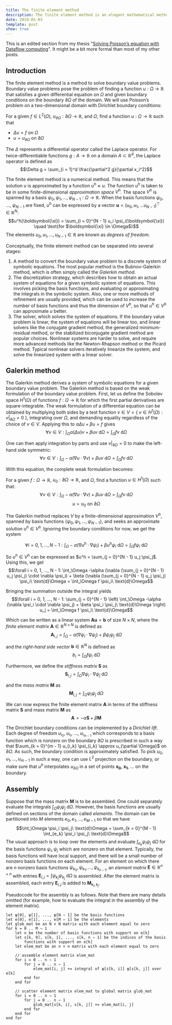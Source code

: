 ```yaml
---
title: The finite element method
description: The finite element method is an elegant mathematical method to numerically solve partial differential equations. In this article, I give a short introduction.
date: 2019-05-03
template: post
show: true
---
```


This is an edited section from my thesis "[Solving Poisson’s equation with Dataflow computing](http://resolver.tudelft.nl/uuid:c5dfd1d4-6494-47e9-90d9-486d2a7b26b3)". It might be a bit more formal than most of my other posts.

## Introduction

The finite element method is a method to solve boundary value problems. Boundary value problems pose the problem of finding a function $u : \Omega \rightarrow \mathbb{R}$ that satisfies a given differential equation on $\Omega$ and given boundary conditions on the boundary $\partial \Omega$ of the domain. We will use Poisson’s problem on a two-dimensional domain with Dirichlet boundary conditions:

 For a given $f \in L^2(\Omega)$, $u_{\partial \Omega} : \partial \Omega \rightarrow \mathbb{R}$, and $\Omega$, find a function $u : \Omega \rightarrow \mathbb{R}$ such that

 - $\Delta u = f$ on $\Omega$
 - $u = u_{\partial \Omega}$ on $\partial \Omega$

The $\Delta$ represents a differential operator called the Laplace operator. For twice-differentiable functions $g : A \rightarrow \mathbb{R}$ on a domain $A \subset \mathbb{R}^d$, the Laplace operator is defined as
$$\Delta g = \sum_{i = 1}^d \frac{\partial^2 g}{\partial x_i^2}$$

The finite element method is a numerical method. This means that the solution $u$ is approximated by a function $u^h \approx u$. The function $u^h$ is taken to be in some finite-dimensional *approximation space* $V^h$. The space $V^h$ is spanned by a basis $\psi_0, \psi_1, ..., \psi_{N - 1} : \Omega \rightarrow \mathbb{R}$. When the basis functions $\psi_0$, ..., $\psi_{N - 1}$ are fixed, $u^h$ can be expressed by a vector $\mathbf{u} = (u_0, u_1, ... u_{N - 1})^\top \in \mathbb{R}^N$:
$$u^h(\boldsymbol{\xi}) = \sum_{i = 0}^{N - 1} u_i \psi_i(\boldsymbol{\xi}) \quad \text{for $\boldsymbol{\xi} \in \Omega$}$$
The elements $u_0, u_1, ..., u_{N - 1} \in \mathbb{R}$ are known as *degrees of freedom*.

Conceptually, the finite element method can be separated into several stages:
1. A method to convert the boundary value problem to a discrete system of symbolic equations. The most popular method is the Bubnov-Galerkin method, which is often simply called the *Galerkin method*.
2. The discretization strategy, which describes how to obtain an actual system of equations for a given symbolic system of equations. This involves picking the basis functions, and evaluating or approximating the integrals in the symbolic system. Also, one or more methods of refinement are usually provided, which can be used to increase the number of basis functions and thus the dimension of $V^h$, so that $u^h \in V^h$ can approximate $u$ better.
3. The solver, which solves the system of equations. If the boundary value problem is linear, the system of equations will be linear too, and linear solvers like the conjugate gradient method, the generalized minimum-residual method, or the stabilized biconjugate gradient method are popular choices. Nonlinear systems are harder to solve, and require more advanced methods like the Newton-Rhapson method or the Picard method. Typical nonlinear solvers iteratively linearize the system, and solve the linearized system with a linear solver.


## Galerkin method

The Galerkin method derives a system of symbolic equations for a given boundary value problem. The Galerkin method is based on the weak formulation of the boundary value problem. First, let us define the Sobolev space $H^1(\Omega)$ of functions $f : \Omega \rightarrow \mathbb{R}$ for which the first partial derivatives are square-integrable. The weak formulation of a differential equation can be obtained by multiplying both sides by a test function $v \in V = \{\ v \in H^1(\Omega) : v|_{\partial \Omega} = 0\ \}$, integrating over $\Omega$, and demanding equality regardless of the choice of $v \in V$. Applying this to $\alpha \Delta u + \beta u = f$ gives
$$\forall v \in V: \int_\Omega \alpha(\Delta u)v + \beta uv\ \text{d}\Omega = \int_\Omega f v\ \text{d}\Omega$$

One can then apply integration by parts and use $v|_{\partial \Omega} = 0$ to make the left-hand side symmetric:
$$\forall v \in V: \int_\Omega -\alpha (\nabla u \cdot \nabla v) + \beta u v\ \text{d}\Omega = \int_\Omega f v\ \text{d}\Omega$$

With this equation, the complete weak formulation becomes:

For a given $f : \Omega \rightarrow \mathbb{R}$, $u_0 : \partial \Omega \rightarrow \mathbb{R}$, and $\Omega$, find a function $u \in H^1(\Omega)$ such that:
$$\forall v \in V: \int_\Omega -\alpha (\nabla u \cdot \nabla v) + \beta u v\ \text{d}\Omega = \int_\Omega f v\ \text{d}\Omega$$
$$u = u_0 \text{ on } \partial \Omega$$

The Galerkin method replaces $V$ by a finite-dimensional approximation $V^h$, spanned by basis functions $\{ \psi_0, \psi_1, ..., \psi_{N - 1} \}$, and seeks an approximate solution $u^h \in V^h$. Ignoring the boundary conditions for now, we get the system

$$\forall i = 0, 1, ..., N - 1: \int_\Omega -\alpha (\nabla u^h \cdot \nabla \psi_i) + \beta u^h \psi_i\ \text{d}\Omega = \int_\Omega f \psi_i\ \text{d}\Omega$$

So $u^h \in V^h$ can be expressed as $u^h = \sum_{j = 0}^{N - 1} u_j \psi_j$. Using this, we get
$$\forall i = 0, 1, ..., N - 1: \int_\Omega -\alpha (\nabla (\sum_{j = 0}^{N - 1} u_j \psi_j) \cdot \nabla \psi_i) + \beta (\nabla (\sum_{j = 0}^{N - 1} u_j \psi_j) \psi_i\ \text{d}\Omega = \int_\Omega f \psi_i\ \text{d}\Omega$$

Bringing the summation outside the integral yields
$$\forall i = 0, 1, ..., N - 1: \sum_{j = 0}^{N - 1} \left( \int_\Omega -\alpha (\nabla \psi_i \cdot \nabla \psi_j) + \beta \psi_i \psi_j\ \text{d}\Omega \right) u_j = \int_\Omega f \psi_i\ \text{d}\Omega$$

Which can be written as a linear system $\mathbf{A} \mathbf{u} = \mathbf{b}$ of size $N \times N$, where the *finite element matrix* $\mathbf{A} \in \mathbb{R}^{N \times N}$ is defined as
$$\mathbf{A}_{i, j} = \int_\Omega -\alpha (\nabla \psi_i \cdot \nabla \psi_j) + \beta \psi_i \psi_j\ \text{d}\Omega$$

and the *right-hand side vector* $\mathbf{b} \in \mathbb{R}^N$ is defined as
$$b_i = \int_\Omega f \psi_i\ \text{d}\Omega$$

Furthermore, we define the *stiffness matrix* $\mathbf{S}$ as
$$\mathbf{S}_{i, j} = \int_\Omega \nabla \psi_i \cdot \nabla \psi_j\ \text{d}\Omega$$

and the *mass matrix* $\mathbf{M}$ as
$$\mathbf{M}_{i, j} = \int_\Omega \psi_i \psi_j\ \text{d}\Omega$$

We can now express the finite element matrix $\mathbf{A}$ in terms of the stiffness matrix $\mathbf{S}$ and mass matrix $\mathbf{M}$ as
$$\mathbf{A} = -\alpha \mathbf{S} + \beta \mathbf{M}$$

The Dirichlet boundary conditions can be implemented by a *Dirichlet lift*. Each degree of freedom $u_{i_0}$, $u_{i_1}$, ..., $u_{i_{m - 1}}$ which corresponds to a basis function which is nonzero on the boundary $\partial \Omega$ is prescribed in such a way that $\sum_{k = 0}^{m - 1} u_{i_k} \psi_{i_k} \approx u_{\partial \Omega}$ on $\partial \Omega$. As such, the boundary condition is approximately satisfied. To pick $u_0, u_1, ..., u_{m - 1}$ in such a way, one can use $L^2$ projection on the boundary, or make sure that $u^h$ interpolates $u_{\partial \Omega}$ in a set of points $\mathbf{x_0}$, $\mathbf{x_1}$, ... on the boundary.


## Assembly

Suppose that the mass matrix $\mathbf{M}$ is to be assembled. One could separately evaluate the integrals $\int_\Omega \psi_i \psi_j\ \text{d}\Omega$. However, the basis functions are usually defined on sections of the domain called *elements*. The domain can be partitioned into $M$ elements $e_0, e_1, ..., e_{M - 1}$ so that we have
$$\int_\Omega \psi_i \psi_j\ \text{d}\Omega = \sum_{k = 0}^{M - 1} \int_{e_k} \psi_i \psi_j\ \text{d}\Omega$$
The usual approach is to loop over the elements and evaluate $\int_{e_k} \psi_i \psi_j\ \text{d}\Omega$ for the basis functions $\psi_i, \psi_j$ which are nonzero on that element. Typically, the basis functions will have local support, and there will be a small number of nonzero basis functions on each element. For an element on which there are $n$ nonzero basis functions $\psi_{k_0}, \psi_{k_1}, ..., \psi_{k_{n - 1}}$, an *element matrix* $\mathbf{E} \in \mathbb{R}^{n \times n}$ with entries $\mathbf{E}_{i, j} = \int \psi_{k_i} \psi_{k_j}\ \text{d}\Omega$ is assembled. After the element matrix is assembled, each entry $\mathbf{E}_{i, j}$ is added to $\mathbf{M}_{k_i, k_j}$.

Pseudocode for the assembly is as follows. Note that there are many details omitted (for example, how to evaluate the integral in the assembly of the element matrix).

```
let ψ[0], ψ[1], ..., ψ[N − 1] be the basis functions
let e[0], e[1], ..., e[M − 1] be the elements
let glob_mat be an N × N matrix with each element equal to zero
for k = 0 .. M − 1
	let n be the number of basis functions with support on e[k]
	let s[k, 0], s[k, 1], ..., s[k, n − 1] be the indices of the basis
		functions with support on e[k]
	let elem_mat be an n × n matrix with each element equal to zero
	
	// assemble element matrix elem_mat
	for i = 0 .. n − 1
		for j = 0 .. n − 1
			elem_mat[i, j] += integral of ψ[s[k, i]] ψ[s[k, j]] over e[k]
		end for
	end for
	
	// scatter element matrix elem_mat to global matrix glob_mat
	for i = 0 .. n − 1
		for j = 0 .. n − 1
			glob_mat[s[k, i], s[k, j]] += elem_mat[i, j]
		end for
	end for
end for
